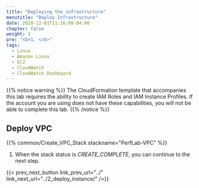```yaml
---
title: "Deploying the infrastructure"
menutitle: "Deploy Infrastructure"
date: 2020-12-01T11:16:08-04:00
chapter: false
weight: 1
pre: "<b>1. </b>"
tags:
  - Linux
  - Amazon Linux
  - EC2
  - CloudWatch
  - CloudWatch Dashboard
---
```


{{% notice warning %}}
The CloudFormation template that accompanies this lab requires the ability to create IAM Roles and IAM Instance Profiles.  If the account you are using does not have these capabilities, you will not be able to complete this lab.
{{% /notice %}}


## Deploy VPC
{{% common/Create_VPC_Stack stackname="PerfLab-VPC" %}}

1. When the stack status is _CREATE_COMPLETE_, you can continue to the next step.

{{< prev_next_button link_prev_url="../" link_next_url="../2_deploy_instance/" />}}
